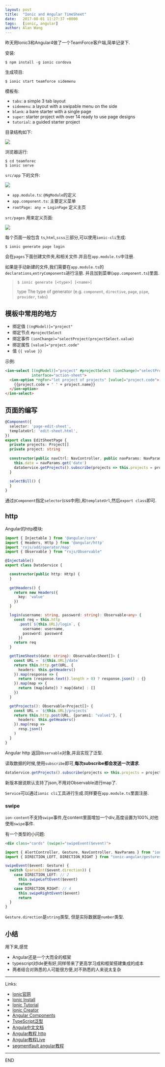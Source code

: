```yaml
---
layout: post
title:  "Ionic and Angular TimeSheet"
date:   2017-08-01 11:27:37 +0000
tags:   [ionic, angular]
author: Alan Wang
---
```

昨天用Ionic3和Angular4做了一个TeamForce客户端,简单记录下.

安装:
```shell
$ npm install -g ionic cordova
```

生成项目:
```shell
$ ionic start teamforce sidemenu
```

模板有:
- `tabs`: a simple 3 tab layout
- `sidemenu`: a layout with a swipable menu on the side
- `blank`: a bare starter with a single page
- `super`: starter project with over 14 ready to use page designs
- `tutorial`: a guided starter project

目录结构如下:

![](./resources/2017-08-01-ionic-angular-start/project-structure.png)

浏览器运行:
```shell
$ cd teamforec
$ ionic serve
```

`src/app` 下的文件:

![](./resources/2017-08-01-ionic-angular-start/app-folder-structure.png)

- `app.module.ts`: `@NgModule`的定义
- `app.component.ts`: 主要定义菜单
 - `rootPage: any = LoginPage` 定义主页

`src/pages` 用来定义页面:

![](./resources/2017-08-01-ionic-angular-start/page-folder-structure.png)

每个页面一般包含 `ts`,`html`,`scss`三部分,可以使用`ionic-cli`生成:

```shell
$ ionic generate page login
```

会在`pages`下面创建文件夹,和相关文件.并且在`app.module.ts`中注册.

如果是手动新建的文件,我们需要在`app.module.ts`的`declarations`,`entryComponents`进行注册.
并且加到菜单(`app.component.ts`)里面.

> ```shell
> $ ionic generate [<type>] [<name>]
> ```
> type	The type of generator (e.g. `component`, `directive`, `page`, `pipe`, `provider`, `tabs`)


## 模板中常用的地方
- 绑定值 `[(ngModel)]="project"`
- 绑定节点 `#projectSelect`
- 绑定事件 `(ionChange)="selectProject(projectSelect.value)`
- 绑定属性 `[value]="project.code"`
- 值 `{{ value }}`

示例:
```html
<ion-select [(ngModel)]="project" #projectSelect (ionChange)="selectProject(projectSelect.value)"
            interface="action-sheet">
  <ion-option *ngFor="let project of projects" [value]="project.code">
    {{project.code + ' ' + project.name}}
  </ion-option>
</ion-select>
```

## 页面的编写
```ts
@Component({
  selector: 'page-edit-sheet',
  templateUrl: 'edit-sheet.html',
})
export class EditSheetPage {
  private projects: Project[]
  private project: string
  
  constructor(public navCtrl: NavController, public navParams: NavParams, private dataService: DataService) {
    this.date = navParams.get('date')
    dataService.getProjects().subscribe(projects => this.projects = projects)
  }
  
  selectBill() {
  }
}
```

通过`@Component`指定`selector`(css中用),和`templateUrl`,然后`export class`即可.

## http
Angular的http模块:
```ts
import { Injectable } from '@angular/core'
import { Headers, Http } from '@angular/http'
import 'rxjs/add/operator/map'
import { Observable } from "rxjs/Observable"

@Injectable()
export class DataService {

  constructor(public http: Http) {
  }
  
  getHeaders() {
    return new Headers({
      key: 'value'
    })
  }

  login(username: string, password: string): Observable<any> {
    const req = this.http
      .post(`${this.URL}/login`, {
        username: username,
        password: password
      })
    return req
  }

  getTimeSheets(date: string): Observable<Sheet[]> {
    const URL = `${this.URL}/date`
    return this.http.get(URL, {
      headers: this.getHeaders()
    }).map(response => {
      return (response.text().length > 0) ? response.json() : {}
    }).map(map => {
      return (map[date]) ? map[date] : []
    })
  }

  getProjects(): Observable<Project[]> {
    const URL = `${this.URL}/projects`
    return this.http.post(URL, {params1: "value1"}, {
      headers: this.getHeaders()
    }).map(resp =>
      resp.json()
    )
  }
}
```
Angular http 返回`Observable`对象,并且实现了泛型.

读取数据的时候,使用`subscribe`即可,**每次subscribe都会发送一次请求**.
```ts
dataService.getProjects().subscribe(projects => this.projects = projects)
```
新版本据说默认支持了json,不用对Observable进行map了.

`Service`可以通过`ionic cli`工具进行生成.同样要在`app.module.ts`里面注册.

### swipe
`ion-content`不支持`swipe`事件,在content里面增加一个div,高度设置为100%,对他使用`swipe`事件.

有一个类型的小问题:
```html
<div class="cards" (swipe)="swipeEvent($event)">
```
```ts
import { AlertController, Gesture, NavController, NavParams } from "ionic-angular"
import { DIRECTION_LEFT, DIRECTION_RIGHT } from "ionic-angular/gestures/hammer"

swipeEvent($event: Gesture) {
  switch (parseInt($event.direction)) {
    case DIRECTION_LEFT: // 2
      this.swipeLeftEvent($event)
      return
    case DIRECTION_RIGHT: // 4
      this.swipeRightEvent($event)
      return
  }
}
```

`Gesture.direction`是`string`类型, 但是实际数据是`number`类型.


## 小结
用下来,感觉
- Angular还是一个大而全的框架
- typescript对Ide更有好,同样带来了更高学习成和框架搭建集成的成本
- 两者结合对熟悉的人可能很方便,对不熟悉的人来说太复杂

---
Links:
- [Ionic官网](http://ionicframework.com/)
- [Ionic Install](http://ionicframework.com/docs/intro/installation/)
- [Ionic Tutorial](http://ionicframework.com/docs/intro/tutorial/)
- [Ionic Creator](https://creator.ionic.io/app/login)
- [Angular Components](http://ionicframework.com/docs/components/)
- [TypeScript泛型](https://www.tslang.cn/docs/handbook/generics.html)
- [Angula中文文档](https://www.angular.cn/docs/ts/latest/guide/)
- [Angular教程 http](https://angular.io/guide/http)
- [Angular教程Live](https://embed.plnkr.co/?show=preview)
- [segmentfault angular教程](https://segmentfault.com/a/1190000008754631)


---
END
